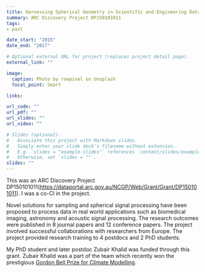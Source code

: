 ```yaml
---
title: Harnessing Spherical Geometry in Scientific and Engineering Data Processing
summary: ARC Discovery Project DP150101011
tags:
- past

date_start: "2015"
date_end: "2017"

# Optional external URL for project (replaces project detail page).
external_link: ""

image:
  caption: Photo by rawpixel on Unsplash
  focal_point: Smart

links:

url_code: ""
url_pdf: ""
url_slides: ""
url_video: ""

# Slides (optional).
#   Associate this project with Markdown slides.
#   Simply enter your slide deck's filename without extension.
#   E.g. `slides = "example-slides"` references `content/slides/example-slides.md`.
#   Otherwise, set `slides = ""`.
slides: ""
---
```


This was an ARC Discovery Project DP150101011(https://dataportal.arc.gov.au/NCGP/Web/Grant/Grant/DP150101011). I was a co-CI in the project.

Novel solutions for sampling and spherical signal processing have been proposed to process data in real world applications such as biomedical imaging, astronomy and acoustic signal processing. The research outcomes were published in 8 journal papers and 12 conference papers. The project involved successful collaborations with researchers from Europe. The project provided research training to 4 postdocs and 2 PhD students.

My PhD student and later postdoc Zubair Khalid was funded through this grant. Zubair Khalid was a part of the team which recently won the prestigious [Gordon Bell Prize for Climate Modelling](https://awards.acm.org/bell-climate).